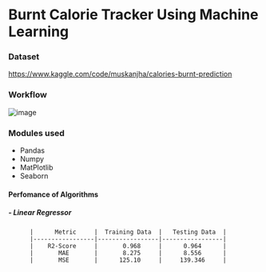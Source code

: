 # Burnt Calorie Tracker Using Machine Learning

### Dataset 
https://www.kaggle.com/code/muskanjha/calories-burnt-prediction

### Workflow
![image](https://github.com/user-attachments/assets/2cd833a2-5fde-4376-9f80-4497604125f6)

### Modules used
- Pandas
- Numpy
- MatPlotlib
- Seaborn
  
#### Perfomance of Algorithms
##### - Linear Regressor
          |      Metric     |  Training Data  |   Testing Data  |
          |-----------------|-----------------|-----------------|
          |    R2-Score     |       0.968     |      0.964      |
          |       MAE       |       8.275     |      8.556      |
          |       MSE       |      125.10     |     139.346     |

      
